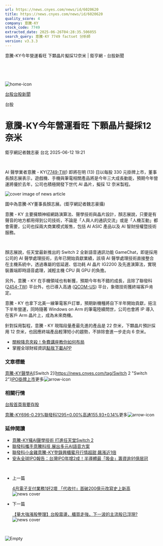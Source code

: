 ```yaml
---
url: https://news.cnyes.com/news/id/6020620
title: https://news.cnyes.com/news/id/6020620
quality_score: 4
company: 意騰-KY
stock_code: 7749
extracted_date: 2025-06-26T04:28:35.506055
search_query: 意騰-KY 7749 factset 分析師
version: v3.3.3
---
```


意騰-KY今年營運看旺 下顆晶片擬採12奈米 | 鉅亨網 - 台股新聞

‌

‌

![home-icon](/assets/icons/breadCrumb/symbol-icon-home.svg)

[台股](/news/cat/tw_stock)[台股新聞](/news/cat/tw_stock_news)

台股

# 意騰-KY今年營運看旺 下顆晶片擬採12奈米

鉅亨網記者魏志豪 台北 2025-06-12 19:21

‌

AI 聲學業者意騰 - KY([7749-TW](https://www.cnyes.com/twstock/7749)) 即將在明 (13) 日以每股 330 元掛牌上市，董事長顏志展表示，遊戲機、手機與筆電相關產品將是今年三大成長動能，預期今年營運將優於去年，公司也積極開發下世代 AI 晶片，擬採 12 奈米製程。

![cover image of news article](/_next/image?url=https%3A%2F%2Fcimg.cnyes.cool%2Fprod%2Fnews%2F6020620%2Fl%2Fe9147b73dcacf210f00abb319da467bb.jpg&w=3840&q=75)

圖中為意騰-KY董事長顏志展。(鉅亨網記者魏志豪攝)

意騰 - KY 主要擁類神經網路演算法、聲學技術與晶片設計，顏志展說，只要是有聲音的地方都用得到公司技術，不論是「人與人的通訊交流」或是「人機互動」都會需要，公司也採兩大商業模式販售，包括 AI ASIC 產品以及 AI 智財授權暨技術服務。

‌

顏志展說，任天堂最新推出的 Switch 2 全新語音通訊功能 GameChat，即是採用公司的 AI 聲學處理技術，去年已開始貢獻業績，該項 AI 聲學處理技術直接整合在主機系統中，透過專屬的低延遲、低功耗 AI 晶片 IG2200 及先進演算法，實現裝置端即時語音處理，減輕主機 CPU 與 GPU 的負擔。

另外，意騰 - KY 在手機領域也有斬獲，預期今年有不錯的成長，且除了聯發科 ([2454-TW](https://www.cnyes.com/twstock/2454)) 平台外，也已導入高通 ([QCOM-US](https://invest.cnyes.com/usstock/detail/QCOM)) 平台，象徵技術獲終端客戶肯定。

意騰 - KY 也拿下北美一線筆電客戶訂單，預期新機種將自下半年開始貢獻，挹注下半年營運，同時隨著 Windows on Arm 的筆電陸續問世，公司也會將 IP 導入在客戶 Arm 晶片上，成為未來商機。

針對採用製程，意騰 - KY 現階段量產最先進的產品是 22 奈米，下顆晶片預計採用 12 奈米，也因應終端產品輕薄短小的趨勢，不排除會進一步走向 6 奈米。

* [關稅降息夾殺！免費講座教你如何布局](https://www.rsc.com.tw/Cnyes_RSC/SeminarBooking2025InvestmentOutlook.aspx?utm_source=anue&utm_medium=usstocks_end)
* 掌握全球財經資訊[點我下載APP](http://www.cnyes.com/app/?utm_source=mweb&utm_medium=HamMenuBanner&utm_campaign=fixed&utm_content=entr)

### 文章標籤

[意騰-KY](https://news.cnyes.com/tag/意騰-KY "意騰-KY")[聲學](https://news.cnyes.com/tag/聲學 "聲學")[AI](https://news.cnyes.com/tag/AI "AI")[Switch 2](https://news.cnyes.com/tag/Switch 2 "Switch 2")[IPO](https://news.cnyes.com/tag/IPO "IPO")[掛牌上市](https://news.cnyes.com/tag/掛牌上市 "掛牌上市")更多![arrow-icon](/assets/icons/arrows/arrow-down.svg)

### 相關行情

[台股首頁](https://www.cnyes.com/twstock)[我要存股](https://supr.link/8OHaU)

[意騰-KY696-0.29%](https://www.cnyes.com/twstock/7749)[聯發科1295+0.00%](https://www.cnyes.com/twstock/2454)[高通155.93+0.14%](https://invest.cnyes.com/usstock/detail/QCOM)更多![arrow-icon](/assets/icons/arrows/arrow-down.svg)

### 延伸閱讀

* [意騰-KY擁AI聲學技術 打進任天堂Switch 2](/news/id/6008041)
* [聯發科攜手意騰科技 展出多元AI語音方案](/news/id/5828793)
* [聯發科小金雞意騰-KY登錄興櫃蜜月行情超甜 飆漲近1倍](/news/id/6021583)
* [安永全球IPO報告：台灣IPO年增2成！半導體最「吸金」籌資逾91億居冠](/news/id/6020483)

‌

* 上一篇

  [4月電子支付業務1好2壞 「代收付」首破200億元改寫史上新高](/news/id/6020746)![news cover](https://cimg.cnyes.cool/prod/news/6020746/m/cea49fad83d2588c70d28f6834ea3a3c.jpg)
* 下一篇

  [【量大強漲股整理】台股震盪，櫃買走強，下一波的主流股已浮現?](/news/id/6020332)![news cover](https://cimg.cnyes.cool/prod/news/6020332/m/cc38d0f6e502d8c8e668b6089eb4dedc.jpg)

‌

![Empty](/assets/icons/skeleton/empty-image.svg)

‌